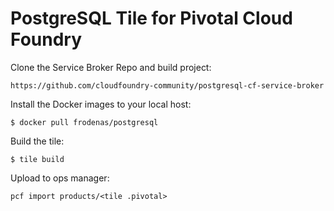 # PostgreSQL Tile for Pivotal Cloud Foundry

Clone the Service Broker Repo and build project:

```
https://github.com/cloudfoundry-community/postgresql-cf-service-broker
```

Install the Docker images to your local host:

```
$ docker pull frodenas/postgresql
```

Build the tile:

```
$ tile build
```

Upload to ops manager:

```
pcf import products/<tile .pivotal>
```
